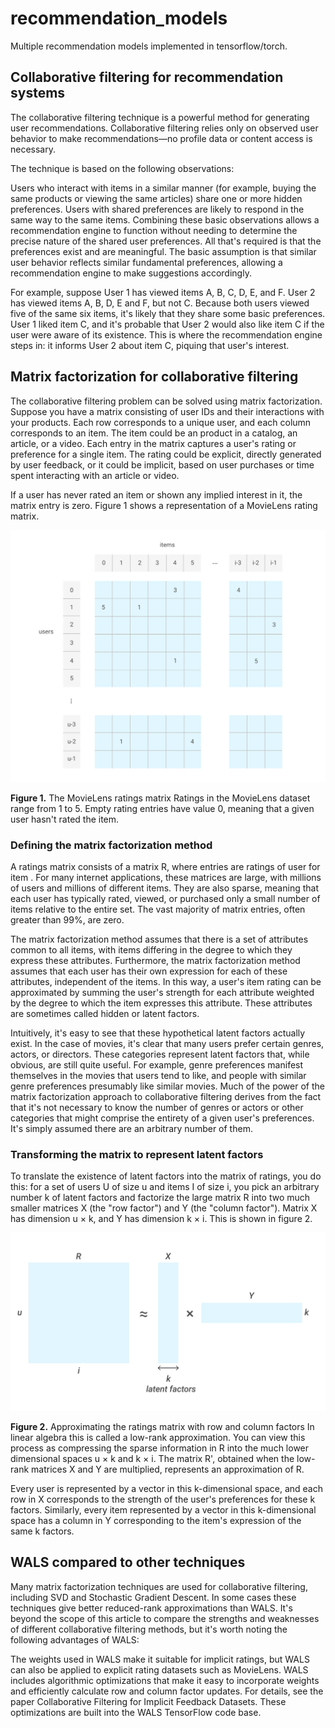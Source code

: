 # recommendation_models
Multiple recommendation models implemented in tensorflow/torch.


## Collaborative filtering for recommendation systems
The collaborative filtering technique is a powerful method for generating user recommendations. Collaborative filtering relies only on observed user behavior to make recommendations—no profile data or content access is necessary.

The technique is based on the following observations:

Users who interact with items in a similar manner (for example, buying the same products or viewing the same articles) share one or more hidden preferences.
Users with shared preferences are likely to respond in the same way to the same items.
Combining these basic observations allows a recommendation engine to function without needing to determine the precise nature of the shared user preferences. All that's required is that the preferences exist and are meaningful. The basic assumption is that similar user behavior reflects similar fundamental preferences, allowing a recommendation engine to make suggestions accordingly.

For example, suppose User 1 has viewed items A, B, C, D, E, and F. User 2 has viewed items A, B, D, E and F, but not C. Because both users viewed five of the same six items, it's likely that they share some basic preferences. User 1 liked item C, and it's probable that User 2 would also like item C if the user were aware of its existence. This is where the recommendation engine steps in: it informs User 2 about item C, piquing that user's interest.

## Matrix factorization for collaborative filtering
The collaborative filtering problem can be solved using matrix factorization. Suppose you have a matrix consisting of user IDs and their interactions with your products. Each row corresponds to a unique user, and each column corresponds to an item. The item could be an product in a catalog, an article, or a video. Each entry in the matrix captures a user's rating or preference for a single item. The rating could be explicit, directly generated by user feedback, or it could be implicit, based on user purchases or time spent interacting with an article or video.

If a user has never rated an item or shown any implied interest in it, the matrix entry is zero. Figure 1 shows a representation of a MovieLens rating matrix.

![alt text](https://github.com/skepticalbayes/recommendation_models/blob/master/recommendation-system-tensorflow-movielens-rating-matrix.svg)

**Figure 1.** The MovieLens ratings matrix
Ratings in the MovieLens dataset range from 1 to 5. Empty rating entries have value 0, meaning that a given user hasn't rated the item.

### Defining the matrix factorization method
A ratings matrix consists of a matrix R, where entries  are ratings of user  for item . For many internet applications, these matrices are large, with millions of users and millions of different items. They are also sparse, meaning that each user has typically rated, viewed, or purchased only a small number of items relative to the entire set. The vast majority of matrix entries, often greater than 99%, are zero.

The matrix factorization method assumes that there is a set of attributes common to all items, with items differing in the degree to which they express these attributes. Furthermore, the matrix factorization method assumes that each user has their own expression for each of these attributes, independent of the items. In this way, a user's item rating can be approximated by summing the user's strength for each attribute weighted by the degree to which the item expresses this attribute. These attributes are sometimes called hidden or latent factors.

Intuitively, it's easy to see that these hypothetical latent factors actually exist. In the case of movies, it's clear that many users prefer certain genres, actors, or directors. These categories represent latent factors that, while obvious, are still quite useful. For example, genre preferences manifest themselves in the movies that users tend to like, and people with similar genre preferences presumably like similar movies. Much of the power of the matrix factorization approach to collaborative filtering derives from the fact that it's not necessary to know the number of genres or actors or other categories that might comprise the entirety of a given user's preferences. It's simply assumed there are an arbitrary number of them.

### Transforming the matrix to represent latent factors
To translate the existence of latent factors into the matrix of ratings, you do this: for a set of users U of size u and items I of size i, you pick an arbitrary number k of latent factors and factorize the large matrix R into two much smaller matrices X (the "row factor") and Y (the "column factor"). Matrix X has dimension u × k, and Y has dimension k × i. This is shown in figure 2.


![alt text](https://github.com/skepticalbayes/recommendation_models/blob/master/recommendation-system-tensorflow-row-and-column-factors.svg)

**Figure 2.** Approximating the ratings matrix with row and column factors
In linear algebra this is called a low-rank approximation. You can view this process as compressing the sparse information in R into the much lower dimensional spaces u × k and k × i. The matrix R', obtained when the low-rank matrices X and Y are multiplied, represents an approximation of R.

Every user is represented by a vector in this k-dimensional space, and each row  in X corresponds to the strength of the user's preferences for these k factors. Similarly, every item represented by a vector in this k-dimensional space has a column  in Y corresponding to the item's expression of the same k factors.

## WALS compared to other techniques
Many matrix factorization techniques are used for collaborative filtering, including SVD and Stochastic Gradient Descent. In some cases these techniques give better reduced-rank approximations than WALS. It's beyond the scope of this article to compare the strengths and weaknesses of different collaborative filtering methods, but it's worth noting the following advantages of WALS:

The weights used in WALS make it suitable for implicit ratings, but WALS can also be applied to explicit rating datasets such as MovieLens.
WALS includes algorithmic optimizations that make it easy to incorporate weights and efficiently calculate row and column factor updates. For details, see the paper Collaborative Filtering for Implicit Feedback Datasets. These optimizations are built into the WALS TensorFlow code base.
